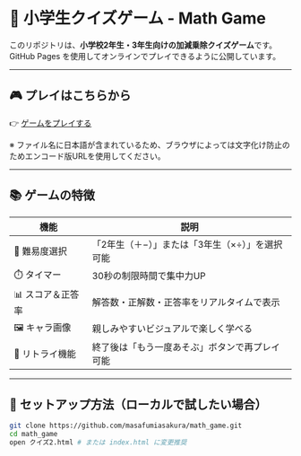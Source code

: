 # 🧮 小学生クイズゲーム - Math Game

このリポジトリは、**小学校2年生・3年生向けの加減乗除クイズゲーム**です。  
GitHub Pages を使用してオンラインでプレイできるように公開しています。


---

## 🎮 プレイはこちらから

👉 [ゲームをプレイする](https://masafumiasakura.github.io/math_game/%E3%82%AF%E3%82%A4%E3%82%BA2.html)

※ ファイル名に日本語が含まれているため、ブラウザによっては文字化け防止のためエンコード版URLを使用してください。

---

## 📚 ゲームの特徴

| 機能              | 説明 |
|-------------------|------|
| 🔢 難易度選択     | 「2年生（＋−）」または「3年生（×÷）」を選択可能 |
| ⏱️ タイマー       | 30秒の制限時間で集中力UP |
| 📊 スコア＆正答率 | 解答数・正解数・正答率をリアルタイムで表示 |
| 🖼️ キャラ画像     | 親しみやすいビジュアルで楽しく学べる |
| 🔁 リトライ機能   | 終了後は「もう一度あそぶ」ボタンで再プレイ可能 |

---

## 🚀 セットアップ方法（ローカルで試したい場合）

```bash
git clone https://github.com/masafumiasakura/math_game.git
cd math_game
open クイズ2.html # または index.html に変更推奨
